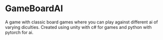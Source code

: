 # GameBoardAI
A game with classic board games where you can play against different ai of varying diculties.
Created using unity with c# for games and python with pytorch for ai. 
